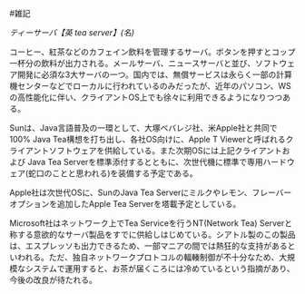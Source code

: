 #雑記

*ティーサーバ【英 tea server】(名)*

コーヒー、紅茶などのカフェイン飲料を管理するサーバ。ボタンを押すとコップ一杯分の飲料が出力される。メールサーバ、ニュースサーバと並び、ソフトウェア開発に必須な3大サーバの一つ。国内では、無償サービスは永らく一部の計算機センターなどでローカルに行われているのみだったが、近年のパソコン、WSの高性能化に伴い、クライアントOS上でも徐々に利用できるようになりつつある。

Sunは、Java言語普及の一環として、大塚ベバレジ社、米Apple社と共同で100% Java Tea構想を打ち出し、各社OS向けに、Apple T Viewerと呼ばれるクライアントソフトウェアを供給している。また次期OSには上記クライアントおよび Java Tea Serverを標準添付するとともに、次世代機に標準で専用ハードウェア(蛇口のことと思われる)を装備する予定である。

Apple社は次世代OSに、SunのJava Tea Serverにミルクやレモン、フレーバーオプションを追加したApple Tea Serverを塔載予定としている。

Microsoft社はネットワーク上でTea Serviceを行うNT(Network Tea) Serverと称する意欲的なサーバ製品をすでに供給しはじめている。シアトル製のこの製品は、エスプレッソも出力できるため、一部マニアの間では熱狂的な支持があるといわれる。ただ、独自ネットワークプロトコルの輻輳制御が不十分なため、大規模なシステムで運用すると、お茶が届くころには冷めているという指摘があり、今後の改良が待たれる。 

